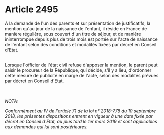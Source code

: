 # Article 2495

<p>A la demande de l'un des parents et sur présentation de justificatifs, la mention qu'au jour de la naissance de l'enfant, il réside en France de manière régulière, sous couvert d'un titre de séjour, et de manière ininterrompue depuis plus de trois mois est portée sur l'acte de naissance de l'enfant selon des conditions et modalités fixées par décret en Conseil d'Etat.<br/><br/>

Lorsque l'officier de l'état civil refuse d'apposer la mention, le parent peut saisir le procureur de la République, qui décide, s'il y a lieu, d'ordonner cette mesure de publicité en marge de l'acte, selon des modalités prévues par décret en Conseil d'Etat.</p><br/><br/><i>NOTA:<p>Conformément au IV de l'article 71 de la loi n° 2018-778 du 10 septembre 2018, les présentes dispositions entrent en vigueur à une date fixée par décret en Conseil d'Etat, au plus tard le 1er mars 2019 et sont applicables aux demandes qui lui sont postérieures.</p></i>